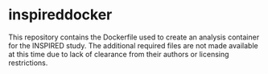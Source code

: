 # inspireddocker

This repository contains the Dockerfile used to create an analysis container
for the INSPIRED study.  The additional required files are not made available
at this time due to lack of clearance from their authors or licensing
restrictions.
